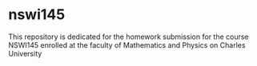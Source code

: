 # nswi145
This repository is dedicated for the homework submission for the course NSWI145 enrolled at the faculty of Mathematics and Physics on Charles University 
